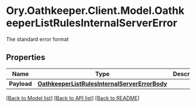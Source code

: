 # Ory.Oathkeeper.Client.Model.OathkeeperListRulesInternalServerError
The standard error format
## Properties

Name | Type | Description | Notes
------------ | ------------- | ------------- | -------------
**Payload** | [**OathkeeperListRulesInternalServerErrorBody**](OathkeeperListRulesInternalServerErrorBody.md) |  | [optional] 

[[Back to Model list]](../README.md#documentation-for-models) [[Back to API list]](../README.md#documentation-for-api-endpoints) [[Back to README]](../README.md)


